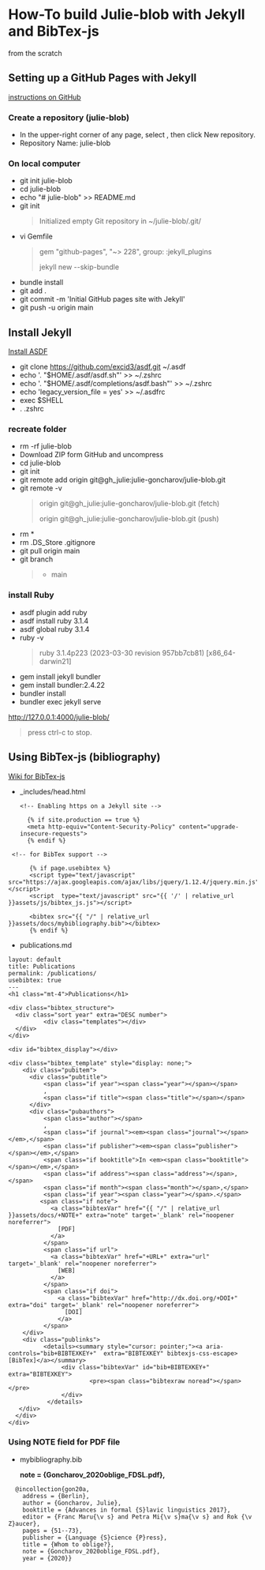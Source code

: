 # How-To build Julie-blob with Jekyll and BibTex-js		
from the scratch

## Setting up a GitHub Pages with Jekyll

[instructions on GitHub](https://docs.github.com/en/pages/setting-up-a-github-pages-site-with-jekyll)

### Create a repository (julie-blob)

* In the upper-right corner of any page, select , then click New repository.
* Repository Name: julie-blob

### On local computer

* git init julie-blob
* cd julie-blob
* echo "# julie-blob" >> README.md
* git init
  >Initialized empty Git repository in ~/julie-blob/.git/
* vi Gemfile
  >gem "github-pages", "~> 228", group: :jekyll_plugins
  >
  >jekyll new --skip-bundle
* bundle install
* git add .
* git commit -m 'Initial GitHub pages site with Jekyll'
* git push -u origin main

## Install Jekyll

[Install ASDF]( https://asdf-vm.com/guide/getting-started.html )	

* git clone https://github.com/excid3/asdf.git ~/.asdf		
* echo '. "$HOME/.asdf/asdf.sh"' >> ~/.zshrc		
* echo '. "$HOME/.asdf/completions/asdf.bash"' >> ~/.zshrc		
* echo 'legacy_version_file = yes' >> ~/.asdfrc
* exec $SHELL
* . .zshrc
### recreate folder  
* rm -rf julie-blob
* Download ZIP form GitHub and uncompress		
* cd julie-blob		
* git init		
* git remote add origin git@gh_julie:julie-goncharov/julie-blob.git		
* git remote -v		
	>origin git@gh_julie:julie-goncharov/julie-blob.git (fetch)
 	>	
	>origin git@gh_julie:julie-goncharov/julie-blob.git (push)	
* rm *		
* rm .DS_Store .gitignore		
* git pull origin main		
* git branch		
	>* main	
### install Ruby		
* asdf plugin add ruby		
* asdf install ruby 3.1.4		
* asdf global ruby 3.1.4		
* ruby -v		
	>ruby 3.1.4p223 (2023-03-30 revision 957bb7cb81) [x86_64-darwin21]	
* gem install jekyll bundler		
* gem install bundler:2.4.22		
* bundler install		
* bundler exec jekyll serve
   
http://127.0.0.1:4000/julie-blob/
  >press ctrl-c to stop.  

## Using BibTex-js (bibliography)

[Wiki for BibTex-js](https://github.com/pcooksey/bibtex-js/wiki)

* _includes/head.html
  
  ```<!-- Enabling https on a Jekyll site -->```
  
        {% if site.production == true %}
        <meta http-equiv="Content-Security-Policy" content="upgrade-insecure-requests">
        {% endif %}
 ``` <!-- for BibTex support -->```

          {% if page.usebibtex %}
          <script type="text/javascript" src="https://ajax.googleapis.com/ajax/libs/jquery/1.12.4/jquery.min.js"></script>
          <script  type="text/javascript" src="{{ '/' | relative_url }}assets/js/bibtex_js.js"></script>

          <bibtex src="{{ "/" | relative_url }}assets/docs/mybibliography.bib"></bibtex>
          {% endif %}

* publications.md
```  ---
layout: default
title: Publications
permalink: /publications/
usebibtex: true
---
<h1 class="mt-4">Publications</h1>

<div class="bibtex_structure">
  <div class="sort year" extra="DESC number">
          <div class="templates"></div>
  </div>
</div>

<div id="bibtex_display"></div>

<div class="bibtex_template" style="display: none;">
    <div class="pubitem">
      <div class="pubtitle">
          <span class="if year"><span class="year"></span></span>
          ,
          <span class="if title"><span class="title"></span></span>
      </div>
      <div class="pubauthors">
          <span class="author"></span>
          ,
          <span class="if journal"><em><span class="journal"></span></em>,</span>
          <span class="if publisher"><em><span class="publisher"></span></em>,</span>
          <span class="if booktitle">In <em><span class="booktitle"></span></em>,</span>
          <span class="if address"><span class="address"></span>,</span>
          <span class="if month"><span class="month"></span>,</span>
          <span class="if year"><span class="year"></span>.</span>
         <span class="if note">
            <a class="bibtexVar" href="{{ "/" | relative_url }}assets/docs/+NOTE+" extra="note" target='_blank' rel="noopener noreferrer">
              [PDF]
            </a>
          </span>
          <span class="if url">
            <a class="bibtexVar" href="+URL+" extra="url" target='_blank' rel="noopener noreferrer">
              [WEB]
            </a>
          </span>
          <span class="if doi">
              <a class="bibtexVar" href="http://dx.doi.org/+DOI+" extra="doi" target='_blank' rel="noopener noreferrer">
                [DOI]
              </a>
          </span>
    </div>
    <div class="publinks">
          <details><summary style="cursor: pointer;"><a aria-controls="bib+BIBTEXKEY+"  extra="BIBTEXKEY" bibtexjs-css-escape>[BibTex]</a></summary>
               <div class="bibtexVar" id="bib+BIBTEXKEY+" extra="BIBTEXKEY">
                       <pre><span class="bibtexraw noread"></span></pre>
               </div>
           </details>
   </div>	
  </div>
</div>
```
### Using NOTE field for PDF file

*  mybibliography.bib
  
  	**note = {Goncharov_2020oblige_FDSL.pdf},**

```
  @incollection{gon20a,	
	address = {Berlin},
	author = {Goncharov, Julie},
	booktitle = {Advances in formal {S}lavic linguistics 2017},
	editor = {Franc Maru{\v s} and Petra Mi{\v s}ma{\v s} and Rok {\v Z}aucer},
	pages = {51--73},
	publisher = {Language {S}cience {P}ress},
	title = {Whom to oblige?},
	note = {Goncharov_2020oblige_FDSL.pdf},
 	year = {2020}}
```
